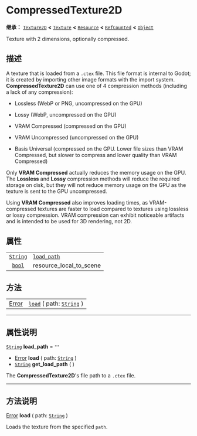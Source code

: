<!-- ⚠ 请勿编辑本文件 ⚠ -->
<!-- 本文档使用脚本从 WeDot 引擎源码仓库生成。 -->
<!-- 生成脚本：https://github.com/WeDot-Engine/WeDot/tree/4.3/doc/tools/make_md.py； -->
<!-- 原文件：https://github.com/WeDot-Engine/WeDot/tree/4.3/doc/classes/CompressedTexture2D.xml。 -->

<div id="_class_compressedtexture2d"></div>

# CompressedTexture2D

**继承：** [`Texture2D`](class_texture2d.md) **<** [`Texture`](class_texture.md) **<** [`Resource`](class_resource.md) **<** [`RefCounted`](class_refcounted.md) **<** [`Object`](class_object.md)

Texture with 2 dimensions, optionally compressed.

## 描述

A texture that is loaded from a `.ctex` file. This file format is internal to Godot; it is created by importing other image formats with the import system. **CompressedTexture2D** can use one of 4 compression methods (including a lack of any compression):

- Lossless (WebP or PNG, uncompressed on the GPU)

- Lossy (WebP, uncompressed on the GPU)

- VRAM Compressed (compressed on the GPU)

- VRAM Uncompressed (uncompressed on the GPU)

- Basis Universal (compressed on the GPU. Lower file sizes than VRAM Compressed, but slower to compress and lower quality than VRAM Compressed)

Only **VRAM Compressed** actually reduces the memory usage on the GPU. The **Lossless** and **Lossy** compression methods will reduce the required storage on disk, but they will not reduce memory usage on the GPU as the texture is sent to the GPU uncompressed.

Using **VRAM Compressed** also improves loading times, as VRAM-compressed textures are faster to load compared to textures using lossless or lossy compression. VRAM compression can exhibit noticeable artifacts and is intended to be used for 3D rendering, not 2D.

## 属性

|||
|:-:|:--|
| [`String`](class_string.md) | [`load_path`](class_compressedtexture2d.md#class_compressedtexture2d_property_load_path) | ``""``                                                                                                |
| [`bool`](class_bool.md)     | resource_local_to_scene                                                                  | ``false`` (overrides [`Resource`](class_resource.md#class_resource_property_resource_local_to_scene)) |

## 方法

|||
|:-:|:--|
| [Error](#enum_@globalscope_error) | [`load`](class_compressedtexture2d.md#class_compressedtexture2d_method_load) ( path: [`String`](class_string.md) ) |

<!-- rst-class:: classref-section-separator -->

---

## 属性说明

<div id="_class_compressedtexture2d_property_load_path"></div>

[`String`](class_string.md) **load_path** = ``""`` <div id="class_compressedtexture2d_property_load_path"></div>

- [Error](#enum_@globalscope_error) **load** ( path: [`String`](class_string.md) )
- [`String`](class_string.md) **get_load_path** ( )

The **CompressedTexture2D**'s file path to a `.ctex` file.

<!-- rst-class:: classref-section-separator -->

---

## 方法说明

<div id="_class_compressedtexture2d_method_load"></div>

[Error](#enum_@globalscope_error) **load** ( path: [`String`](class_string.md) )<div id="class_compressedtexture2d_method_load"></div>

Loads the texture from the specified `path`.

[^virtual]: 本方法通常需要用户覆盖才能生效。
[^const]: 本方法无副作用，不会修改该实例的任何成员变量。
[^vararg]: 本方法除了能接受在此处描述的参数外，还能够继续接受任意数量的参数。
[^constructor]: 本方法用于构造某个类型。
[^static]: 调用本方法无需实例，可直接使用类名进行调用。
[^operator]: 本方法描述的是使用本类型作为左操作数的有效运算符。
[^bitfield]: 这个值是由下列位标志构成位掩码的整数。
[^void]: 无返回值。
